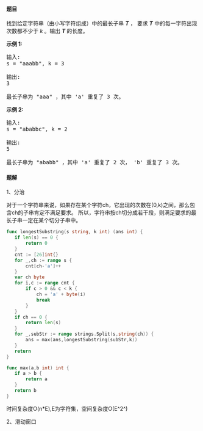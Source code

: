 #### 题目
<p>找到给定字符串（由小写字符组成）中的最长子串 <strong><em>T</em></strong> ，&nbsp;要求&nbsp;<strong><em>T</em></strong>&nbsp;中的每一字符出现次数都不少于 <em>k</em> 。输出 <strong><em>T&nbsp;</em></strong>的长度。</p>

<p><strong>示例 1:</strong></p>

<pre>
输入:
s = &quot;aaabb&quot;, k = 3

输出:
3

最长子串为 &quot;aaa&quot; ，其中 &#39;a&#39; 重复了 3 次。
</pre>

<p><strong>示例 2:</strong></p>

<pre>
输入:
s = &quot;ababbc&quot;, k = 2

输出:
5

最长子串为 &quot;ababb&quot; ，其中 &#39;a&#39; 重复了 2 次， &#39;b&#39; 重复了 3 次。
</pre>


 #### 题解
 1、分治
 
 对于一个字符串来说，如果存在某个字符ch，它出现的次数在(0,k)之间，那么包含ch的子串肯定不满足要求。
 所以，字符串按ch切分成若干段，则满足要求的最长子串一定在某个切分子串中。
 ```go
func longestSubstring(s string, k int) (ans int) {
    if len(s) == 0 {
        return 0
    }
    cnt := [26]int{}
    for _,ch := range s {
        cnt[ch-'a']++
    }
    var ch byte
    for i,c := range cnt {
        if c > 0 && c < k {
            ch = 'a' + byte(i)
            break
        }
    }
    if ch == 0 {
        return len(s)
    }
    for _,subStr := range strings.Split(s,string(ch)) {
        ans = max(ans,longestSubstring(subStr,k))
    }
    return
}

func max(a,b int) int {
    if a > b {
        return a
    }
    return b
}
```
 时间复杂度O(n*E),E为字符集，空间复杂度O(E^2^)
 
 2、滑动窗口
 